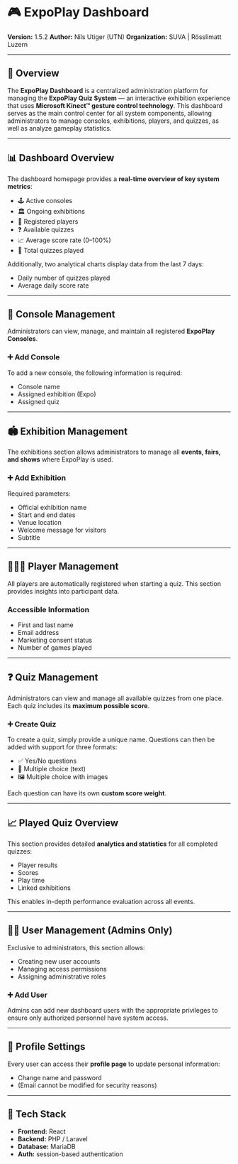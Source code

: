 # 🎮 ExpoPlay Dashboard

**Version:** 1.5.2
**Author:** Nils Utiger (UTN)
**Organization:** SUVA | Rösslimatt Luzern

---

## 📘 Overview

The **ExpoPlay Dashboard** is a centralized administration platform for managing the **ExpoPlay Quiz System** — an interactive exhibition experience that uses **Microsoft Kinect™ gesture control technology**.
This dashboard serves as the main control center for all system components, allowing administrators to manage consoles, exhibitions, players, and quizzes, as well as analyze gameplay statistics.

---
## 📊 Dashboard Overview

The dashboard homepage provides a **real-time overview of key system metrics**:

* 🕹️ Active consoles
* 🏛️ Ongoing exhibitions
* 👤 Registered players
* ❓ Available quizzes
* 📈 Average score rate (0–100%)
* 🎯 Total quizzes played

Additionally, two analytical charts display data from the last 7 days:

* Daily number of quizzes played
* Average daily score rate
---

## 🧩 Console Management

Administrators can view, manage, and maintain all registered **ExpoPlay Consoles**.

### ➕ Add Console

To add a new console, the following information is required:

* Console name
* Assigned exhibition (Expo)
* Assigned quiz

---

## 🏟️ Exhibition Management

The exhibitions section allows administrators to manage all **events, fairs, and shows** where ExpoPlay is used.

### ➕ Add Exhibition

Required parameters:

* Official exhibition name
* Start and end dates
* Venue location
* Welcome message for visitors
* Subtitle

---

## 🧑‍🤝‍🧑 Player Management

All players are automatically registered when starting a quiz.
This section provides insights into participant data.

### Accessible Information

* First and last name
* Email address
* Marketing consent status
* Number of games played

---

## ❓ Quiz Management

Administrators can view and manage all available quizzes from one place.
Each quiz includes its **maximum possible score**.

### ➕ Create Quiz

To create a quiz, simply provide a unique name.
Questions can then be added with support for three formats:

* ✅ Yes/No questions
* 📝 Multiple choice (text)
* 🖼️ Multiple choice with images

Each question can have its own **custom score weight**.

---

## 📈 Played Quiz Overview

This section provides detailed **analytics and statistics** for all completed quizzes:

* Player results
* Scores
* Play time
* Linked exhibitions

This enables in-depth performance evaluation across all events.

---

## 👨‍💼 User Management (Admins Only)

Exclusive to administrators, this section allows:

* Creating new user accounts
* Managing access permissions
* Assigning administrative roles

### ➕ Add User

Admins can add new dashboard users with the appropriate privileges to ensure only authorized personnel have system access.

---

## 👤 Profile Settings

Every user can access their **profile page** to update personal information:

* Change name and password
* (Email cannot be modified for security reasons)

---

## 🧱 Tech Stack

* **Frontend:** React
* **Backend:** PHP / Laravel
* **Database:** MariaDB
* **Auth:** session-based authentication
